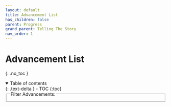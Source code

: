 ```yaml
---
layout: default
title: Advancement List
has_children: false
parent: Progress
grand_parent: Telling The Story
nav_order: 1
---
```

# Advancement List
{: .no_toc }

<details open markdown="block">
  <summary>
    Table of contents
  </summary>
  {: .text-delta }
- TOC
{:toc}
</details>

<fieldset class="filter"><legend>Filter Advancements:</legend></fieldset>